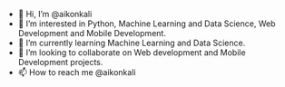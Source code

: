 - 👋 Hi, I’m @aikonkali
- 👀 I’m interested in Python, Machine Learning and Data Science, Web Development and Mobile Development.
- 🌱 I’m currently learning Machine Learning and Data Science.
- 💞️ I’m looking to collaborate on Web development and Mobile Development projects.
- 📫 How to reach me @aikonkali

<!---
aikonkali/aikonkali is a ✨ special ✨ repository because its `README.md` (this file) appears on your GitHub profile.
You can click the Preview link to take a look at your changes.
--->
